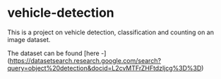 # vehicle-detection
This is a project on vehicle detection, classification and counting on an image dataset.

The dataset can be found [here -] (https://datasetsearch.research.google.com/search?query=object%20detection&docid=L2cvMTFrZHFtdzljcg%3D%3D)


